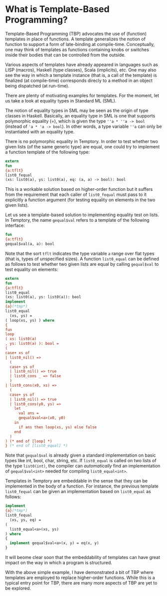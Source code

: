 # What is Template-Based Programming?

Template-Based Programming (TBP) advocates the use of (function)
templates in place of functions. A template generalizes the notion of
function to support a form of late-binding at compile-time.
Conceptually, one may think of templates as functions containing knobs
or switches inside their bodies that can be controlled from the
outside.

Various aspects of templates have already appeared in languages such
as LISP (macros), Haskell (type classes), Scala (implicits), etc. One
may also see the way in which a template instance (that is, a call of
the template) is finalized (at compile-time) corresponds direcly to a
method in an object being dispatched (at run-time).

There are plenty of motivating examples for templates. For the moment,
let us take a look at equality types in Standard ML (SML).

The notion of equality types in SML may be seen as the origin of type
classes in Haskell. Basically, an equality type in SML is one that
supports polymorphic equality (=), which is given the type `''a * ''a
-> bool` (instead of `'a * 'a -> bool`). In other words, a type variable
`''a` can only be instantiated with an equality type.
  
There is no polymorphic equality in Temptory. In order to test whether
two given lists (of the same generic type) are equal, one could try to
implement a function template of the following type:

```ats
extern
fun
{a:tflt}
list0_fequal
(xs: list0(a), ys: list0(a), eq: (a, a) -> bool): bool
```

This is a workable solution based on higher-order function
but it suffers from the requirement that each caller of `list0_fequal`
must pass to it explicitly a function argument (for testing equality
on elements in the two given lists).

Let us see a template-based solution to implementing equality test on
lists. In Temptory, the name `gequal$val` refers to a template of the
following interface:

```ats
fun
{a:tflt}
gequal$val(a, a): bool
```

Note that the sort `tflt` indicates the type variable
`a` range over flat types (that is, types of unspecified sizes).
A function `list0_equal` can be defined as follows to test whether two
given lists are equal by calling `gequal$val` to test equality on elements:

```ats
extern
fun
{a:tflt}
list0_equal
(xs: list0(a), ys: list0(a)): bool
implement
{a}(*tmp*)
list0_equal
  (xs, ys) =
( loop(xs, ys) ) where
{
fun
loop
( xs: list0(a)
, ys: list0(a) ): bool =
(
case+ xs of
| list0_nil() =>
  (
  case+ ys of
  | list0_nil() => true
  | list0_cons _ => false
  )
| list0_cons(x0, xs) =>
  (
  case+ ys of
  | list0_nil() => true
  | list0_cons(y0, ys) =>
    let
      val ans =
      gequal$val<a>(x0, y0)
    in
      if ans then loop(xs, ys) else false
    end
  )
) (* end of [loop] *)
} (* end of [list0_equal] *)
```

Note that `gequal$val` is already given a standard implementation on
basic types like int, bool, char, string, etc. If `list0_equal` is
called on two lists of the type `list0(int)`, the compiler can
*automatically* find an implementation of `gequal$val<int>` needed for
compiling `list0_equal<int>`.

Templates in Temptory are embeddable in the sense that they can be
implemented in the body of a function. For instance, the previous template
`list0_fequal` can be given an implementation based on `list0_equal`
as follows:


```ats
implement
{a}(*tmp*)
list0_fequal
  (xs, ys, eq) =
(
  list0_equal<a>(xs, ys)
) where
{
  implement gequal$val<a>(x, y) = eq(x, y)
}
```

It will beome clear soon that the embeddability of templates can have
great impact on the way in which a program is structured.

With the above simple example, I have demonstrated a bit of TBP where
templates are employed to replace higher-order functions.  While this
is a typical entry point for TBP, there are many more aspects of TBP
are yet to be explored.

